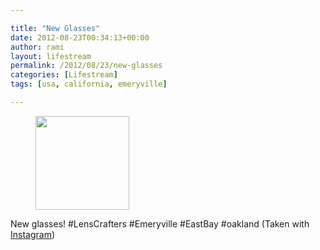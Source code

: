 ```yaml
---

title: "New Glasses"
date: 2012-08-23T00:34:13+00:00
author: rami
layout: lifestream 
permalink: /2012/08/23/new-glasses
categories: [Lifestream]
tags: [usa, california, emeryville]

---
```


<div id='gallery-33' class='gallery galleryid-1940 gallery-columns-3 gallery-size-thumbnail'>
  <figure class='gallery-item'> 
  
  <div class='gallery-icon landscape'>
    <a href='http://139.59.20.41/2012/08/23/new-glasses-lenscrafters-emeryville-eastbay/attachment/1941/'><img width="150" height="150" src="http://139.59.20.41/wp-content/uploads/2012/08/tumblr_m96mx1XGz71qb4qlko1_1280-150x150.jpg" class="attachment-thumbnail size-thumbnail" alt="" srcset="http://139.59.20.41/wp-content/uploads/2012/08/tumblr_m96mx1XGz71qb4qlko1_1280-150x150.jpg 150w, http://139.59.20.41/wp-content/uploads/2012/08/tumblr_m96mx1XGz71qb4qlko1_1280-300x300.jpg 300w, http://139.59.20.41/wp-content/uploads/2012/08/tumblr_m96mx1XGz71qb4qlko1_1280-100x100.jpg 100w, http://139.59.20.41/wp-content/uploads/2012/08/tumblr_m96mx1XGz71qb4qlko1_1280.jpg 612w" sizes="100vw" /></a>
  </div></figure>
</div>

New glasses! #LensCrafters #Emeryville #EastBay #oakland (Taken with [Instagram](http://instagram.com))
